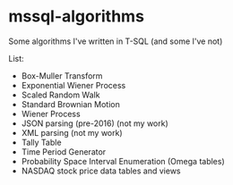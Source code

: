 # mssql-algorithms
Some algorithms I've written in T-SQL (and some I've not)

List:
- Box-Muller Transform
- Exponential Wiener Process
- Scaled Random Walk
- Standard Brownian Motion
- Wiener Process
- JSON parsing (pre-2016) (not my work)
- XML parsing (not my work)
- Tally Table
- Time Period Generator
- Probability Space Interval Enumeration (Omega tables)
- NASDAQ stock price data tables and views
